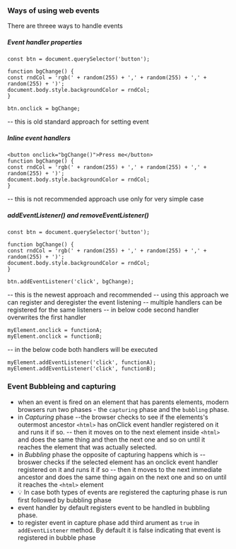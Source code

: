 ### Ways of using web events
There are threee ways to handle events
 ##### Event handler properties
  ```
const btn = document.querySelector('button');

function bgChange() {
  const rndCol = 'rgb(' + random(255) + ',' + random(255) + ',' + random(255) + ')';
  document.body.style.backgroundColor = rndCol;
}

btn.onclick = bgChange;
  ```
   -- this is old standard approach for setting event 
  ##### Inline event handlers
  ```
  <button onclick="bgChange()">Press me</button>
  function bgChange() {
  const rndCol = 'rgb(' + random(255) + ',' + random(255) + ',' + random(255) + ')';
  document.body.style.backgroundColor = rndCol;
}
  ```
-- this is not recommended approach use only for very simple case


  ##### addEventListener() and removeEventListener()
  ```
  const btn = document.querySelector('button');

function bgChange() {
  const rndCol = 'rgb(' + random(255) + ',' + random(255) + ',' + random(255) + ')';
  document.body.style.backgroundColor = rndCol;
}

btn.addEventListener('click', bgChange);
  ```
  -- this is the newest approach and recommended
  -- using this approach we can register and deregister the event listening
  -- multiple handlers can be registered for the same listeners
  -- in  below code second handler overwrites the first handler
  ```
  myElement.onclick = functionA;
  myElement.onclick = functionB;
  ```
  -- in the below code both handlers will be executed
  ```
  myElement.addEventListener('click', functionA);
myElement.addEventListener('click', functionB); 
  ```

### Event Bubbleing and capturing
- when an event is fired on an element that has parents elements, modern browsers run two phases - the `capturing` phase and the `bubbling` phase.
- in _Capturing_ phase 
    --the browser checks to see if the elements's outermost ancestor `<html>` has onClick event handler registered on it and runs it if so.
    -- then it moves on to the next element inside `<html>` and does the same thing and then the next one and so on until it reaches the element that was actually selected.
- in _Bubbling_ phase the opposite of capturing happens which is
    -- broswer checks if the selected element has an onclick event handler registered on it and runs it if so
    -- then it moves to the next immediate ancestor and does the same thing again on the next one and so on until it reaches the `<html>` element    
- :bulb: In case both types of events are registered the capturing phase is run first followed by bubbling phase    
- event handler by default registers event to be handled in bubbling phase.
- to register event in capture phase add third arument as `true` in `addEventListener` method. By default it is false indicating that event is registered in bubble phase